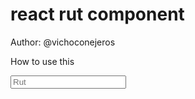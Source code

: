 # react rut component

Author: @vichoconejeros

How to use this

<Rut value={this.state.rut} onChange={this.onRutChange} onValid={this.onRutValido} >
	<input type="text" name="rut" placeholder="Rut" required></input>
</Rut>
